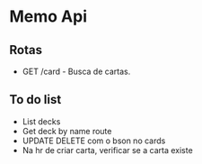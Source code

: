 # Memo Api

## Rotas

- GET /card - Busca de cartas.

## To do list
- List decks
- Get deck by name route
- UPDATE DELETE com o bson no cards
- Na hr de criar carta, verificar se a carta existe